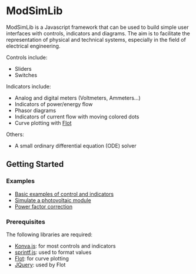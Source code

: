 # ModSimLib

ModSimLib is a Javascript framework that can be used to build simple user interfaces with controls, indicators and diagrams. The aim is to facilitate the representation of physical and technical systems, especially in the field of electrical engineering.

Controls include:
* Sliders
* Switches

Indicators include:
* Analog and digital meters (Voltmeters, Ammeters...)
* Indicators of power/energy flow
* Phasor diagrams
* Indicators of current flow with moving colored dots
* Curve plotting with [Flot](http://www.flotcharts.org/)

Others:
* A small ordinary differential equation (ODE) solver

## Getting Started

### Examples

* [Basic examples of control and indicators](https://cdjoubert.github.io/ModSimLib/examples/basic.html)
* [Simulate a photovoltaic module](https://cdjoubert.github.io/ModSimLib/examples/photovoltaic.html)
* [Power factor correction](https://cdjoubert.github.io/ModSimLib/examples/power_factor.html)

### Prerequisites

The following libraries are required:
* [Konva.js](https://konvajs.github.io/): for most controls and indicators
* [sprintf.js](https://github.com/alexei/sprintf.js): used to format values
* [Flot](http://www.flotcharts.org/): for curve plotting
* [JQuery](https://jquery.com/): used by Flot



